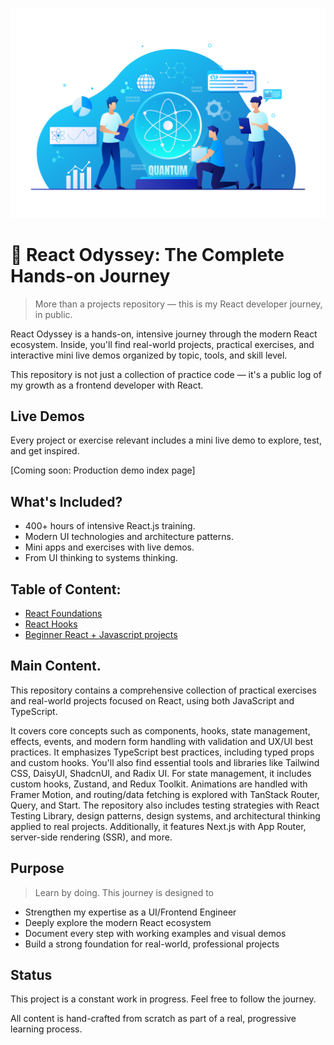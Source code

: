 ![react image](head-image.jpg)

# 🚀 React Odyssey: The Complete Hands-on Journey

> More than a projects repository — this is my React developer journey, in public.

React Odyssey is a hands-on, intensive journey through the modern React ecosystem. Inside, you'll find real-world projects, practical exercises, and interactive mini live demos organized by topic, tools, and skill level.

This repository is not just a collection of practice code — it's a public log of my growth as a frontend developer with React.

## Live Demos

Every project or exercise relevant includes a mini live demo to explore, test, and get inspired.

[Coming soon: Production demo index page]

## What's Included?
-   400+ hours of intensive React.js training.
-   Modern UI technologies and architecture patterns.
-   Mini apps and exercises with live demos.
-   From UI thinking to systems thinking.

## Table of Content:

- [React Foundations](react-foundation/README.md)
- [React Hooks](react-hooks/README.md)
- [Beginner React + Javascript projects](project-demos/README.md)

## Main Content.

This repository contains a comprehensive collection of practical exercises and real-world projects focused on React, using both JavaScript and TypeScript. 

It covers core concepts such as components, hooks, state management, effects, events, and modern form handling with validation and UX/UI best practices. It emphasizes TypeScript best practices, including typed props and custom hooks. You'll also find essential tools and libraries like Tailwind CSS, DaisyUI, ShadcnUI, and Radix UI. For state management, it includes custom hooks, Zustand, and Redux Toolkit. Animations are handled with Framer Motion, and routing/data fetching is explored with TanStack Router, Query, and Start. The repository also includes testing strategies with React Testing Library, design patterns, design systems, and architectural thinking applied to real projects. Additionally, it features Next.js with App Router, server-side rendering (SSR), and more.

## Purpose

> Learn by doing. This journey is designed to

* Strengthen my expertise as a UI/Frontend Engineer
* Deeply explore the modern React ecosystem
* Document every step with working examples and visual demos
* Build a strong foundation for real-world, professional projects

## Status

This project is a constant work in progress. Feel free to follow the journey.

All content is hand-crafted from scratch as part of a real, progressive learning process.